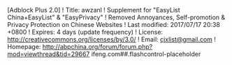 [Adblock Plus 2.0]
! Title: awzanl
! Supplement for "EasyList China+EasyList" & "EasyPrivacy"
! Removed Annoyances, Self-promotion & Privacy Protection on Chinese Websites
! Last modified: 2017/07/17 20:38 +0800
! Expires: 4 days (update frequency)
! License: http://creativecommons.org/licenses/by/3.0/
! Email: cjxlist@gmail.com
! Homepage: http://abpchina.org/forum/forum.php?mod=viewthread&tid=29667
ifeng.com##.flashcontrol-placeholder

